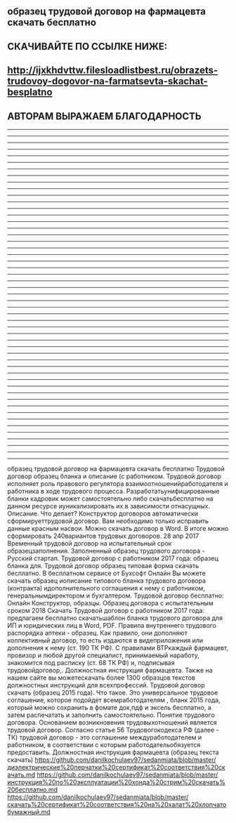 образец трудовой договор на фармацевта скачать бесплатно
--------------------------------------------------
СКАЧИВАЙТЕ ПО ССЫЛКЕ НИЖЕ:
--------------------------------------------------
http://ijxkhdvttw.filesloadlistbest.ru/obrazets-trudovoy-dogovor-na-farmatsevta-skachat-besplatno
--------------------------------------------------
АВТОРАМ ВЫРАЖАЕМ БЛАГОДАРНОСТЬ
--------------------------------------------------
--------------------------------------------------
--------------------------------------------------
--------------------------------------------------
--------------------------------------------------
--------------------------------------------------
--------------------------------------------------
--------------------------------------------------
--------------------------------------------------
--------------------------------------------------
--------------------------------------------------
--------------------------------------------------
--------------------------------------------------
--------------------------------------------------
--------------------------------------------------
--------------------------------------------------
--------------------------------------------------
--------------------------------------------------
--------------------------------------------------
--------------------------------------------------
--------------------------------------------------
--------------------------------------------------
--------------------------------------------------
--------------------------------------------------
--------------------------------------------------
--------------------------------------------------
--------------------------------------------------
--------------------------------------------------
--------------------------------------------------
--------------------------------------------------
--------------------------------------------------
--------------------------------------------------
--------------------------------------------------
--------------------------------------------------
--------------------------------------------------
--------------------------------------------------
--------------------------------------------------
--------------------------------------------------
--------------------------------------------------
--------------------------------------------------
--------------------------------------------------
--------------------------------------------------
--------------------------------------------------
--------------------------------------------------
--------------------------------------------------
--------------------------------------------------
--------------------------------------------------
--------------------------------------------------
--------------------------------------------------
--------------------------------------------------
--------------------------------------------------
--------------------------------------------------
образец трудовой договор на фармацевта скачать бесплатно Трудовой договор образец бланка и описание (с работником. Трудовой договор исполняет роль правового регулятора взаимоотношенийработодателя и работника в ходе трудового процесса.  Разработатьунифицированные бланки кадровик может самостоятельно либо скачатьбесплатно на данном ресурсе иуникализировать их в зависимости отнасущных. Описание. Что делает? Конструктор договоров автоматически сформируеттрудовой договор. Вам необходимо только исправить данные красным насвои. Можно скачать договор в Word. В итоге можно сформировать 240вариантов трудовых договоров. 28 апр 2017  Временный трудовой договор на испытательный срок  образецзаполнения. Заполненный образец трудового договора - Русский стартап. Трудовой договор с работником 2017 года: образец бланка для. Трудовой договор образец типовая форма скачать бесплатно. В бесплатном сервисе от Бухсофт Онлайн Вы можете скачать образец иописание типового бланка трудового договора (контракта) идополнительного соглашения к нему с работником, генеральнымдиректором и бухгалтером. Трудовой договор бесплатно: Онлайн Конструктор, образцы. Образец договора с испытательным сроком 2018  Скачать
Трудовой договор с работником 2017 года: предлагаем бесплатно скачатьшаблон бланка трудового договора для ИП и юридических лиц в Word, PDF. Правила внутреннего трудового распорядка аптеки - образец. Как правило, они дополняют коллективный договор, то есть издаются в видеприложения или дополнения к нему (ст. 190 ТК РФ). С правилами ВТРкаждый фармацевт, провизор и любой другой специалист, принимаемый наработу, знакомится под расписку (ст. 68 ТК РФ) и, подписывая трудовойдоговор,. Должностная инструкция фармацевта. Также на нашем сайте вы можетескачать более 1300 образцов текстов должностных инструкций для всехпрофессий. Трудовой договор скачать (образец 2015 года). Что такое. Это универсальное трудовое соглашение, которое подойдет всемработодателям , бланк 2015 года, который можно сохранить в фомате док,пдф и эксель бесплатно, а затем распечатать и заполнить самостоятельно. Понятие трудового договора. Основанием возникновения трудовыхотношений является трудовой договор. Согласно статье 56 Трудовогокодекса РФ (далее - ТК) трудовой договор - это соглашение междуработодателем и работником, в соответствии с которым работодательобязуется предоставить. Должностная инструкция фармацевта (образец текста скачать)
https://github.com/danilkochulaev97/sedanmiata/blob/master/диэлектрические%20перчатки%20сертификат%20соответствия%20скачать.md
https://github.com/danilkochulaev97/sedanmiata/blob/master/инструкция%20по%20эксплуатации%20хонда%20стрим%20скачать%20бесплатно.md
https://github.com/danilkochulaev97/sedanmiata/blob/master/скачать%20сертификат%20соответствия%20на%20халат%20хлопчатобумажный.md